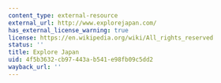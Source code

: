 ```yaml
---
content_type: external-resource
external_url: http://www.explorejapan.com/
has_external_license_warning: true
license: https://en.wikipedia.org/wiki/All_rights_reserved
status: ''
title: Explore Japan
uid: 4f5b3632-cb97-443a-b541-e98fb09c5dd2
wayback_url: ''
---
```

